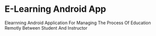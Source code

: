 # E-Learning Android App
 Elearnning Android Application For Managing The Process Of Education Remotly Between Student And Instructor 

